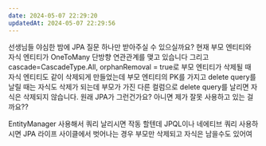 ```yaml
---
date: 2024-05-07 22:29:20
updatedAt: 2024-05-07 22:29:56
---
```


선생님들 야심한 밤에 JPA 질문 하나만 받아주실 수 있으실까요?
현재 부모 엔티티와 자식 엔티티가 OneToMany 단방향 연관관계를 맺고 있습니다
그리고 cascade=CascadeType.All, orphanRemoval = true로 부모 엔티티가 삭제될 때 자식 엔티티도 같이 삭제되게 만들었는데
부모 엔티티의 PK를 가지고 delete query를 날릴 때는 자식도 삭제가 되는데
부모가 가진 다른 컬럼으로 delete query를 날리면 자식은 삭제되지 않습니다. 
원래 JPA가 그런건가요? 아니면 제가 잘못 사용하고 있는 걸까요??

EntityManager 사용해서 쿼리 날리시면 작동 할텐데
JPQL이나 네에티브 쿼리 사용하시면 JPA 라이프 사이클에서 벗어나는 경우 부모만 삭제되고 자식은 남을수도 있어여